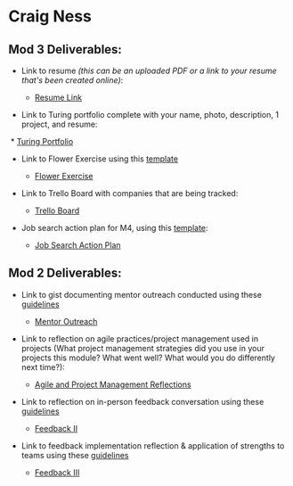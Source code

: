 # Craig Ness

## Mod 3 Deliverables:
* Link to resume *(this can be an uploaded PDF or a link to your resume that's been created online)*: 

  *  [Resume Link](https://www.canva.com/design/DACUfSYYYlE/mN0Axi6ZB56zao8k3UGiIQ/view?utm_content=DACUfSYYYlE&utm_campaign=designshare&utm_medium=link&utm_source=sharebutton)

* Link to Turing portfolio complete with your name, photo, description, 1 project, and resume:

  *  [Turing Portfolio](https://www.turing.io/alumni/craig-ness)

* Link to Flower Exercise using this [template](https://github.com/turingschool/career-development-curriculum/blob/master/files/Career%20Unit%20-%20The%20Flower%20Diagram.pdf)

  *  [Flower Exercise](https://gist.github.com/NessEFC/ea5db721c414d294fab878282cf17ba5)

* Link to Trello Board with companies that are being tracked:

  *  [Trello Board](https://trello.com/b/MogTbo4E/job-tracker)

* Job search action plan for M4, using this [template](https://github.com/turingschool/career-development-curriculum/blob/master/module_three/mod_4_action_plan_template.md):

  *  [Job Search Action Plan](https://gist.github.com/NessEFC/44dae9b3f4137cbd0d903f53fc568e0b)


## Mod 2 Deliverables:
* Link to gist documenting mentor outreach conducted using these [guidelines](https://github.com/turingschool/career-development-curriculum/blob/master/module_two/cold_outreach_i_guidelines.md)

  *  [Mentor Outreach](https://gist.github.com/NessEFC/95b0bae8c634730ae6d4c3cd7159c707)

* Link to reflection on agile practices/project management used in projects (What project management strategies did you use in your projects this module? What went well? What would you do differently next time?):

  *  [Agile and Project Management Reflections](https://gist.github.com/NessEFC/5cb534039c3384c5a82ee067641aaea2)

* Link to reflection on in-person feedback conversation using these [guidelines](https://github.com/turingschool/career-development-curriculum/blob/master/module_two/feedback_conversation_reflection_guidelines.md)

  *  [Feedback II](https://gist.github.com/NessEFC/aa1396d343f858a0caa10f5df0bc730d)

* Link to feedback implementation reflection & application of strengths to teams using these [guidelines](https://github.com/turingschool/career-development-curriculum/blob/master/module_two/feedback_implementation_strengths_reflection.md)

  *  [Feedback III](https://gist.github.com/NessEFC/528a787973bab63098af69100d692960)

